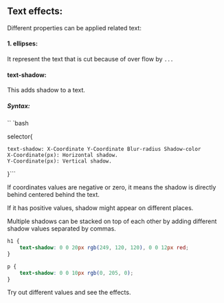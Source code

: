 ## Text effects:

Different properties can be applied related text:

#### 1. ellipses:

It represent the text that is cut because of over flow by `...`

#### text-shadow:

This adds shadow to a text.

##### Syntax:

`` `bash

selector{

    text-shadow: X-Coordinate Y-Coordinate Blur-radius Shadow-color
    X-Coordinate(px): Horizontal shadow.
    Y-Coordinate(px): Vertical shadow.

}```

If coordinates values are negative or zero, it means the shadow is directly behind centered behind the text.

If it has positive values, shadow might appear on different places.

Multiple shadows can be stacked on top of each other by adding different shadow values separated by commas.

```css
h1 {
	text-shadow: 0 0 20px rgb(249, 120, 120), 0 0 12px red;
}

p {
	text-shadow: 0 0 10px rgb(0, 205, 0);
}
```

Try out different values and see the effects.
